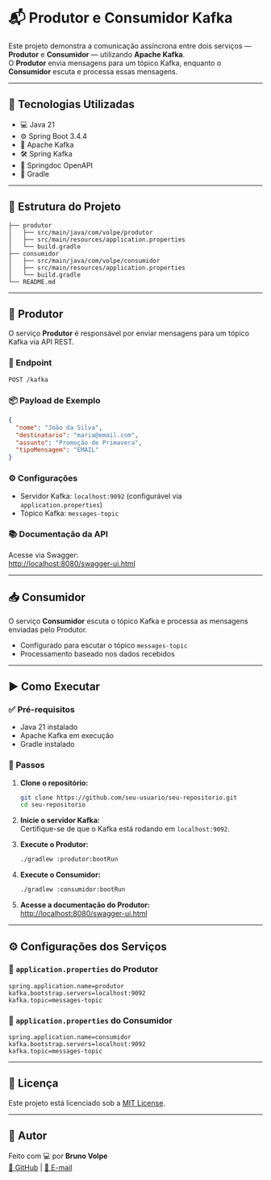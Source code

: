 
# 📬 Produtor e Consumidor Kafka

Este projeto demonstra a comunicação assíncrona entre dois serviços — **Produtor** e **Consumidor** — utilizando **Apache Kafka**.  
O **Produtor** envia mensagens para um tópico Kafka, enquanto o **Consumidor** escuta e processa essas mensagens.

---

## 🚀 Tecnologias Utilizadas

- 💻 Java 21  
- ⚙️ Spring Boot 3.4.4  
- 📡 Apache Kafka  
- 🛠️ Spring Kafka  
- 📘 Springdoc OpenAPI  
- 🧰 Gradle

---

## 🧱 Estrutura do Projeto

```
├── produtor
│   ├── src/main/java/com/volpe/produtor
│   ├── src/main/resources/application.properties
│   └── build.gradle
├── consumidor
│   ├── src/main/java/com/volpe/consumidor
│   ├── src/main/resources/application.properties
│   └── build.gradle
└── README.md
```

---

## 📨 Produtor

O serviço **Produtor** é responsável por enviar mensagens para um tópico Kafka via API REST.

### 🔗 Endpoint
```
POST /kafka
```

### 📦 Payload de Exemplo

```json
{
  "nome": "João da Silva",
  "destinatario": "maria@email.com",
  "assunto": "Promoção de Primavera",
  "tipoMensagem": "EMAIL"
}
```

### ⚙️ Configurações

- Servidor Kafka: `localhost:9092` (configurável via `application.properties`)
- Tópico Kafka: `messages-topic`

### 📚 Documentação da API

Acesse via Swagger:  
[http://localhost:8080/swagger-ui.html](http://localhost:8080/swagger-ui.html)

---

## 📥 Consumidor

O serviço **Consumidor** escuta o tópico Kafka e processa as mensagens enviadas pelo Produtor.

- Configurado para escutar o tópico `messages-topic`
- Processamento baseado nos dados recebidos

---

## ▶️ Como Executar

### ✅ Pré-requisitos

- Java 21 instalado  
- Apache Kafka em execução  
- Gradle instalado  

### 📌 Passos

1. **Clone o repositório:**
   ```bash
   git clone https://github.com/seu-usuario/seu-repositorio.git
   cd seu-repositorio
   ```

2. **Inicie o servidor Kafka:**  
   Certifique-se de que o Kafka está rodando em `localhost:9092`.

3. **Execute o Produtor:**
   ```bash
   ./gradlew :produtor:bootRun
   ```

4. **Execute o Consumidor:**
   ```bash
   ./gradlew :consumidor:bootRun
   ```

5. **Acesse a documentação do Produtor:**  
   [http://localhost:8080/swagger-ui.html](http://localhost:8080/swagger-ui.html)

---

## ⚙️ Configurações dos Serviços

### 🔧 `application.properties` do **Produtor**
```properties
spring.application.name=produtor
kafka.bootstrap.servers=localhost:9092
kafka.topic=messages-topic
```

### 🔧 `application.properties` do **Consumidor**
```properties
spring.application.name=consumidor
kafka.bootstrap.servers=localhost:9092
kafka.topic=messages-topic
```

---

## 📄 Licença

Este projeto está licenciado sob a [MIT License](LICENSE).

---

## 👤 Autor

Feito com 💻 por **Bruno Volpe**  
[🔗 GitHub](https://github.com/seu-usuario) | [📧 E-mail](mailto:seu-email@exemplo.com)
